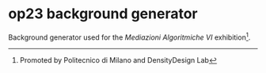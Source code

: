 # op23 background generator

Background generator used for the *Mediazioni Algoritmiche VI* exhibition[^1].

[^1]: Promoted by Politecnico di Milano and DensityDesign Lab
